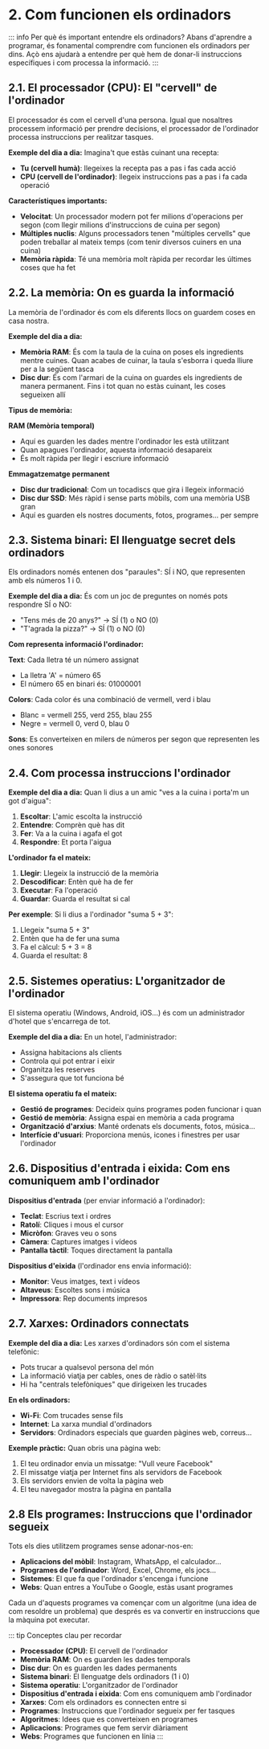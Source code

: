 # 2. Com funcionen els ordinadors

::: info Per què és important entendre els ordinadors?
Abans d'aprendre a programar, és fonamental comprendre com funcionen els ordinadors per dins. Açò ens ajudarà a entendre per què hem de donar-li instruccions específiques i com processa la informació.
:::

## 2.1. El processador (CPU): El "cervell" de l'ordinador

El processador és com el cervell d'una persona. Igual que nosaltres processem informació per prendre decisions, el processador de l'ordinador processa instruccions per realitzar tasques.

**Exemple del dia a dia:**
Imagina't que estàs cuinant una recepta:

- **Tu (cervell humà)**: llegeixes la recepta pas a pas i fas cada acció
- **CPU (cervell de l'ordinador)**: llegeix instruccions pas a pas i fa cada operació

**Característiques importants:**

- **Velocitat**: Un processador modern pot fer milions d'operacions per segon (com llegir milions d'instruccions de cuina per segon)
- **Múltiples nuclis**: Alguns processadors tenen "múltiples cervells" que poden treballar al mateix temps (com tenir diversos cuiners en una cuina)
- **Memòria ràpida**: Té una memòria molt ràpida per recordar les últimes coses que ha fet

## 2.2. La memòria: On es guarda la informació

La memòria de l'ordinador és com els diferents llocs on guardem coses en casa nostra.

**Exemple del dia a dia:**

- **Memòria RAM**: És com la taula de la cuina on poses els ingredients mentre cuines. Quan acabes de cuinar, la taula s'esborra i queda lliure per a la següent tasca
- **Disc dur**: És com l'armari de la cuina on guardes els ingredients de manera permanent. Fins i tot quan no estàs cuinant, les coses segueixen allí

**Tipus de memòria:**

**RAM (Memòria temporal)**

- Aquí es guarden les dades mentre l'ordinador les està utilitzant
- Quan apagues l'ordinador, aquesta informació desapareix
- És molt ràpida per llegir i escriure informació

**Emmagatzematge permanent**

- **Disc dur tradicional**: Com un tocadiscs que gira i llegeix informació
- **Disc dur SSD**: Més ràpid i sense parts mòbils, com una memòria USB gran
- Aquí es guarden els nostres documents, fotos, programes... per sempre

## 2.3. Sistema binari: El llenguatge secret dels ordinadors

Els ordinadors només entenen dos "paraules": SÍ i NO, que representen amb els números 1 i 0.

**Exemple del dia a dia:**
És com un joc de preguntes on només pots respondre SÍ o NO:

- "Tens més de 20 anys?" → SÍ (1) o NO (0)  
- "T'agrada la pizza?" → SÍ (1) o NO (0)

**Com representa informació l'ordinador:**

**Text**: Cada lletra té un número assignat

- La lletra 'A' = número 65
- El número 65 en binari és: 01000001

**Colors**: Cada color és una combinació de vermell, verd i blau

- Blanc = vermell 255, verd 255, blau 255
- Negre = vermell 0, verd 0, blau 0

**Sons**: Es converteixen en milers de números per segon que representen les ones sonores

## 2.4. Com processa instruccions l'ordinador

**Exemple del dia a dia:**
Quan li dius a un amic "ves a la cuina i porta'm un got d'aigua":

1. **Escoltar**: L'amic escolta la instrucció
2. **Entendre**: Comprèn què has dit
3. **Fer**: Va a la cuina i agafa el got
4. **Respondre**: Et porta l'aigua

**L'ordinador fa el mateix:**

1. **Llegir**: Llegeix la instrucció de la memòria
2. **Descodificar**: Entèn què ha de fer
3. **Executar**: Fa l'operació
4. **Guardar**: Guarda el resultat si cal

**Per exemple**: Si li dius a l'ordinador "suma 5 + 3":

1. Llegeix "suma 5 + 3"
2. Entèn que ha de fer una suma
3. Fa el càlcul: 5 + 3 = 8
4. Guarda el resultat: 8

## 2.5. Sistemes operatius: L'organitzador de l'ordinador

El sistema operatiu (Windows, Android, iOS...) és com un administrador d'hotel que s'encarrega de tot.

**Exemple del dia a dia:**
En un hotel, l'administrador:

- Assigna habitacions als clients
- Controla qui pot entrar i eixir
- Organitza les reserves
- S'assegura que tot funciona bé

**El sistema operatiu fa el mateix:**

- **Gestió de programes**: Decideix quins programes poden funcionar i quan
- **Gestió de memòria**: Assigna espai en memòria a cada programa
- **Organització d'arxius**: Manté ordenats els documents, fotos, música...
- **Interfície d'usuari**: Proporciona menús, icones i finestres per usar l'ordinador

## 2.6. Dispositius d'entrada i eixida: Com ens comuniquem amb l'ordinador

**Dispositius d'entrada** (per enviar informació a l'ordinador):

- **Teclat**: Escrius text i ordres
- **Ratolí**: Cliques i mous el cursor
- **Micròfon**: Graves veu o sons
- **Càmera**: Captures imatges i vídeos
- **Pantalla tàctil**: Toques directament la pantalla

**Dispositius d'eixida** (l'ordinador ens envia informació):

- **Monitor**: Veus imatges, text i vídeos
- **Altaveus**: Escoltes sons i música
- **Impressora**: Rep documents impresos

## 2.7. Xarxes: Ordinadors connectats

**Exemple del dia a dia:**
Les xarxes d'ordinadors són com el sistema telefònic:

- Pots trucar a qualsevol persona del món
- La informació viatja per cables, ones de ràdio o satèl·lits
- Hi ha "centrals telefòniques" que dirigeixen les trucades

**En els ordinadors:**

- **Wi-Fi**: Com trucades sense fils
- **Internet**: La xarxa mundial d'ordinadors
- **Servidors**: Ordinadors especials que guarden pàgines web, correus...

**Exemple pràctic:**
Quan obris una pàgina web:

1. El teu ordinador envia un missatge: "Vull veure Facebook"
2. El missatge viatja per Internet fins als servidors de Facebook
3. Els servidors envien de volta la pàgina web
4. El teu navegador mostra la pàgina en pantalla

## 2.8 Els programes: Instruccions que l'ordinador segueix

Tots els dies utilitzem programes sense adonar-nos-en:

- **Aplicacions del mòbil**: Instagram, WhatsApp, el calculador...
- **Programes de l'ordinador**: Word, Excel, Chrome, els jocs...
- **Sistemes**: El que fa que l'ordinador s'encenga i funcione
- **Webs**: Quan entres a YouTube o Google, estàs usant programes

Cada un d'aquests programes va començar com un algoritme (una idea de com resoldre un problema) que després es va convertir en instruccions que la màquina pot executar.

::: tip Conceptes clau per recordar
- **Processador (CPU)**: El cervell de l'ordinador
- **Memòria RAM**: On es guarden les dades temporals
- **Disc dur**: On es guarden les dades permanents
- **Sistema binari**: El llenguatge dels ordinadors (1 i 0)
- **Sistema operatiu**: L'organitzador de l'ordinador
- **Dispositius d'entrada i eixida**: Com ens comuniquem amb l'ordinador
- **Xarxes**: Com els ordinadors es connecten entre si
- **Programes**: Instruccions que l'ordinador segueix per fer tasques
- **Algoritmes**: Idees que es converteixen en programes
- **Aplicacions**: Programes que fem servir diàriament
- **Webs**: Programes que funcionen en línia
:::
